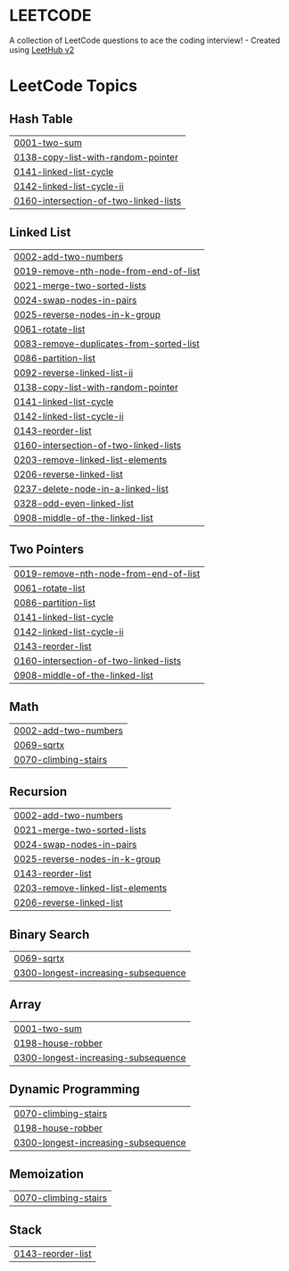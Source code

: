 # LEETCODE
A collection of LeetCode questions to ace the coding interview! - Created using [LeetHub v2](https://github.com/arunbhardwaj/LeetHub-2.0)

<!---LeetCode Topics Start-->
# LeetCode Topics
## Hash Table
|  |
| ------- |
| [0001-two-sum](https://github.com/shivasai0-0/LEETCODE/tree/master/0001-two-sum) |
| [0138-copy-list-with-random-pointer](https://github.com/shivasai0-0/LEETCODE/tree/master/0138-copy-list-with-random-pointer) |
| [0141-linked-list-cycle](https://github.com/shivasai0-0/LEETCODE/tree/master/0141-linked-list-cycle) |
| [0142-linked-list-cycle-ii](https://github.com/shivasai0-0/LEETCODE/tree/master/0142-linked-list-cycle-ii) |
| [0160-intersection-of-two-linked-lists](https://github.com/shivasai0-0/LEETCODE/tree/master/0160-intersection-of-two-linked-lists) |
## Linked List
|  |
| ------- |
| [0002-add-two-numbers](https://github.com/shivasai0-0/LEETCODE/tree/master/0002-add-two-numbers) |
| [0019-remove-nth-node-from-end-of-list](https://github.com/shivasai0-0/LEETCODE/tree/master/0019-remove-nth-node-from-end-of-list) |
| [0021-merge-two-sorted-lists](https://github.com/shivasai0-0/LEETCODE/tree/master/0021-merge-two-sorted-lists) |
| [0024-swap-nodes-in-pairs](https://github.com/shivasai0-0/LEETCODE/tree/master/0024-swap-nodes-in-pairs) |
| [0025-reverse-nodes-in-k-group](https://github.com/shivasai0-0/LEETCODE/tree/master/0025-reverse-nodes-in-k-group) |
| [0061-rotate-list](https://github.com/shivasai0-0/LEETCODE/tree/master/0061-rotate-list) |
| [0083-remove-duplicates-from-sorted-list](https://github.com/shivasai0-0/LEETCODE/tree/master/0083-remove-duplicates-from-sorted-list) |
| [0086-partition-list](https://github.com/shivasai0-0/LEETCODE/tree/master/0086-partition-list) |
| [0092-reverse-linked-list-ii](https://github.com/shivasai0-0/LEETCODE/tree/master/0092-reverse-linked-list-ii) |
| [0138-copy-list-with-random-pointer](https://github.com/shivasai0-0/LEETCODE/tree/master/0138-copy-list-with-random-pointer) |
| [0141-linked-list-cycle](https://github.com/shivasai0-0/LEETCODE/tree/master/0141-linked-list-cycle) |
| [0142-linked-list-cycle-ii](https://github.com/shivasai0-0/LEETCODE/tree/master/0142-linked-list-cycle-ii) |
| [0143-reorder-list](https://github.com/shivasai0-0/LEETCODE/tree/master/0143-reorder-list) |
| [0160-intersection-of-two-linked-lists](https://github.com/shivasai0-0/LEETCODE/tree/master/0160-intersection-of-two-linked-lists) |
| [0203-remove-linked-list-elements](https://github.com/shivasai0-0/LEETCODE/tree/master/0203-remove-linked-list-elements) |
| [0206-reverse-linked-list](https://github.com/shivasai0-0/LEETCODE/tree/master/0206-reverse-linked-list) |
| [0237-delete-node-in-a-linked-list](https://github.com/shivasai0-0/LEETCODE/tree/master/0237-delete-node-in-a-linked-list) |
| [0328-odd-even-linked-list](https://github.com/shivasai0-0/LEETCODE/tree/master/0328-odd-even-linked-list) |
| [0908-middle-of-the-linked-list](https://github.com/shivasai0-0/LEETCODE/tree/master/0908-middle-of-the-linked-list) |
## Two Pointers
|  |
| ------- |
| [0019-remove-nth-node-from-end-of-list](https://github.com/shivasai0-0/LEETCODE/tree/master/0019-remove-nth-node-from-end-of-list) |
| [0061-rotate-list](https://github.com/shivasai0-0/LEETCODE/tree/master/0061-rotate-list) |
| [0086-partition-list](https://github.com/shivasai0-0/LEETCODE/tree/master/0086-partition-list) |
| [0141-linked-list-cycle](https://github.com/shivasai0-0/LEETCODE/tree/master/0141-linked-list-cycle) |
| [0142-linked-list-cycle-ii](https://github.com/shivasai0-0/LEETCODE/tree/master/0142-linked-list-cycle-ii) |
| [0143-reorder-list](https://github.com/shivasai0-0/LEETCODE/tree/master/0143-reorder-list) |
| [0160-intersection-of-two-linked-lists](https://github.com/shivasai0-0/LEETCODE/tree/master/0160-intersection-of-two-linked-lists) |
| [0908-middle-of-the-linked-list](https://github.com/shivasai0-0/LEETCODE/tree/master/0908-middle-of-the-linked-list) |
## Math
|  |
| ------- |
| [0002-add-two-numbers](https://github.com/shivasai0-0/LEETCODE/tree/master/0002-add-two-numbers) |
| [0069-sqrtx](https://github.com/shivasai0-0/LEETCODE/tree/master/0069-sqrtx) |
| [0070-climbing-stairs](https://github.com/shivasai0-0/LEETCODE/tree/master/0070-climbing-stairs) |
## Recursion
|  |
| ------- |
| [0002-add-two-numbers](https://github.com/shivasai0-0/LEETCODE/tree/master/0002-add-two-numbers) |
| [0021-merge-two-sorted-lists](https://github.com/shivasai0-0/LEETCODE/tree/master/0021-merge-two-sorted-lists) |
| [0024-swap-nodes-in-pairs](https://github.com/shivasai0-0/LEETCODE/tree/master/0024-swap-nodes-in-pairs) |
| [0025-reverse-nodes-in-k-group](https://github.com/shivasai0-0/LEETCODE/tree/master/0025-reverse-nodes-in-k-group) |
| [0143-reorder-list](https://github.com/shivasai0-0/LEETCODE/tree/master/0143-reorder-list) |
| [0203-remove-linked-list-elements](https://github.com/shivasai0-0/LEETCODE/tree/master/0203-remove-linked-list-elements) |
| [0206-reverse-linked-list](https://github.com/shivasai0-0/LEETCODE/tree/master/0206-reverse-linked-list) |
## Binary Search
|  |
| ------- |
| [0069-sqrtx](https://github.com/shivasai0-0/LEETCODE/tree/master/0069-sqrtx) |
| [0300-longest-increasing-subsequence](https://github.com/shivasai0-0/LEETCODE/tree/master/0300-longest-increasing-subsequence) |
## Array
|  |
| ------- |
| [0001-two-sum](https://github.com/shivasai0-0/LEETCODE/tree/master/0001-two-sum) |
| [0198-house-robber](https://github.com/shivasai0-0/LEETCODE/tree/master/0198-house-robber) |
| [0300-longest-increasing-subsequence](https://github.com/shivasai0-0/LEETCODE/tree/master/0300-longest-increasing-subsequence) |
## Dynamic Programming
|  |
| ------- |
| [0070-climbing-stairs](https://github.com/shivasai0-0/LEETCODE/tree/master/0070-climbing-stairs) |
| [0198-house-robber](https://github.com/shivasai0-0/LEETCODE/tree/master/0198-house-robber) |
| [0300-longest-increasing-subsequence](https://github.com/shivasai0-0/LEETCODE/tree/master/0300-longest-increasing-subsequence) |
## Memoization
|  |
| ------- |
| [0070-climbing-stairs](https://github.com/shivasai0-0/LEETCODE/tree/master/0070-climbing-stairs) |
## Stack
|  |
| ------- |
| [0143-reorder-list](https://github.com/shivasai0-0/LEETCODE/tree/master/0143-reorder-list) |
<!---LeetCode Topics End-->